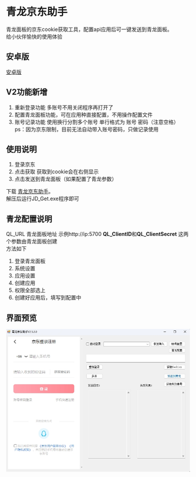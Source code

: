 # 青龙京东助手
青龙面板的京东cookie获取工具，配置api应用后可一键发送到青龙面板。
 <br />给小伙伴愉快的使用体验


## 安卓版
[安卓版](https://github.com/yclown/jdck-android)
 
## V2功能新增
1. 重新登录功能 多账号不用关闭程序再打开了
2. 配置青龙面板功能，可在应用种直接配置，不用操作配置文件
3. 账号记录功能 使用换行分割多个账号 
    单行格式为 账号 密码（注意空格）
    ps：因为京东限制，目前无法自动带入账号密码，只做记录使用

## 使用说明
1. 登录京东
2. 点击获取 获取到cookie会在右侧显示
3. 点击发送到青龙面板（如果配置了青龙参数）

下载 [青龙京东助手](https://github.com/yclown/ql_jd_cookie/releases)。
 <br />解压后运行JD_Get.exe程序即可

## 青龙配置说明
QL_URL 青龙面板地址 示例http://ip:5700
**QL_ClientID**和**QL_ClientSecret** 这两个参数由青龙面板创建
 <br />方法如下  <br />
1. 登录青龙面板
2. 系统设置
3. 应用设置
4. 创建应用
5. 权限全部选上
6. 创建好应用后，填写到配置中


## 界面预览
![image](https://github.com/yclown/ql_jd_cookie/blob/main/preview/main.png)
